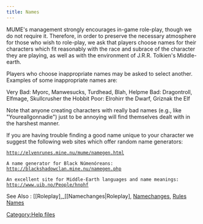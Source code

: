 ```yaml
---
title: Names
---
```


MUME's management strongly encourages in-game role-play, though we do
not require it. Therefore, in order to preserve the necessary atmosphere
for those who wish to role-play, we ask that players choose names for
their characters which fit reasonably with the race and subrace of the
character they are playing, as well as with the environment of J.R.R.
Tolkien's Middle-earth.

Players who choose inappropriate names may be asked to select another.
Examples of some inappropriate names are:

Very Bad: Myorc, Manwesucks, Turdhead, Blah, Helpme Bad: Dragontroll,
Elfmage, Skullcrusher the Hobbit Poor: Elrohirr the Dwarf, Griznak the
Elf

Note that anyone creating characters with really bad names (e.g., like
"Youreallgonnadie") just to be annoying will find themselves dealt with
in the harshest manner.

If you are having trouble finding a good name unique to your character
we suggest the following web sites which offer random name generators:

[`http://elvenrunes.mine.nu/mume/namegen.html`](http://elvenrunes.mine.nu/mume/namegen.html)

`A name generator for Black Númenóreans:`
[`http://blackshadowclan.mine.nu/namegen.php`](http://blackshadowclan.mine.nu/namegen.php)

`An excellent site for Middle-Earth languages and name meanings:`
[`http://www.uib.no/People/hnohf`](http://www.uib.no/People/hnohf)

See Also : \[\[Roleplay\],_\[\[Namechanges\|Roleplay\],
[Namechanges](Namechanges "wikilink"), [Rules
Names](Rules_Names "wikilink")

[Category:Help files](Category:Help_files "wikilink")